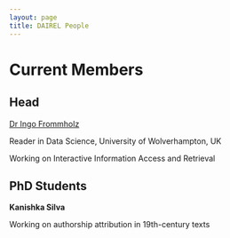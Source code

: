 ```yaml
---
layout: page
title: DAIREL People
---
```

# Current Members

## Head

[Dr Ingo Frommholz](http://www.frommholz.org/)

Reader in Data Science, University of Wolverhampton, UK

Working on Interactive Information Access and Retrieval

## PhD Students

**Kanishka Silva**

Working on authorship attribution in 19th-century texts

